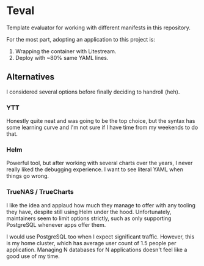 # Teval

Template evaluator for working with different manifests in this repository.

For the most part, adopting an application to this project is:

1. Wrapping the container with Litestream.
1. Deploy with ~80% same YAML lines.

## Alternatives

I considered several options before finally deciding to handroll (heh).

### YTT

Honestly quite neat and was going to be the top choice, but the syntax has some learning curve and I'm not sure if I have time from my weekends to do that.

### Helm

Powerful tool, but after working with several charts over the years, I never really liked the debugging experience. I want to see literal YAML when things go wrong.


### TrueNAS / TrueCharts

I like the idea and applaud how much they manage to offer with any tooling they have, despite still using Helm under the hood. Unfortunately, maintainers seem to limit options strictly, such as only supporting PostgreSQL whenever apps offer them.

I would use PostgreSQL too when I expect significant traffic. However, this is my home cluster, which has average user count of 1.5 people per application. Managing N databases for N applications doesn't feel like a good use of my time.
